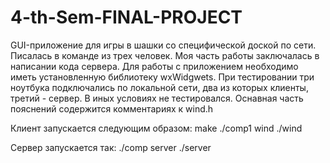 # 4-th-Sem-FINAL-PROJECT
﻿GUI-приложение для игры в шашки со специфической доской по сети. 
Писалась в команде из трех человек. Моя часть работы заключалась 
в написании кода сервера.
Для работы с приложением необходимо иметь установленную библиотеку wxWidgwets.
При тестировании три ноутбука подключались по локальной сети, два из которых клиенты, третий - сервер.
В иных условиях не тестировался.
Оснавная часть пояснений содержится комментариях к wind.h


Клиент запускается следующим образом:
make
./comp1 wind
./wind

Сервер запускается так:
./comp server
./server
